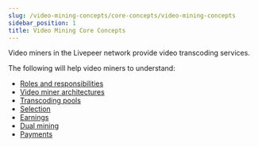 ```yaml
---
slug: /video-mining-concepts/core-concepts/video-mining-concepts
sidebar_position: 1
title: Video Mining Core Concepts
---
```


Video miners in the Livepeer network provide video transcoding services.

The following will help video miners to understand:

- [Roles and responsibilities](/video-miners/core-concepts/roles-and-responsibilities)
- [Video miner architectures](/video-miners/core-concepts/architecture)
- [Transcoding pools](/video-miners/core-concepts/pools)
- [Selection](/video-miners/core-concepts/selection)
- [Earnings](/video-miners/core-concepts/earnings)
- [Dual mining](/video-miners/core-concepts/dual-mining)
- [Payments](/video-miners/core-concepts/payments)


